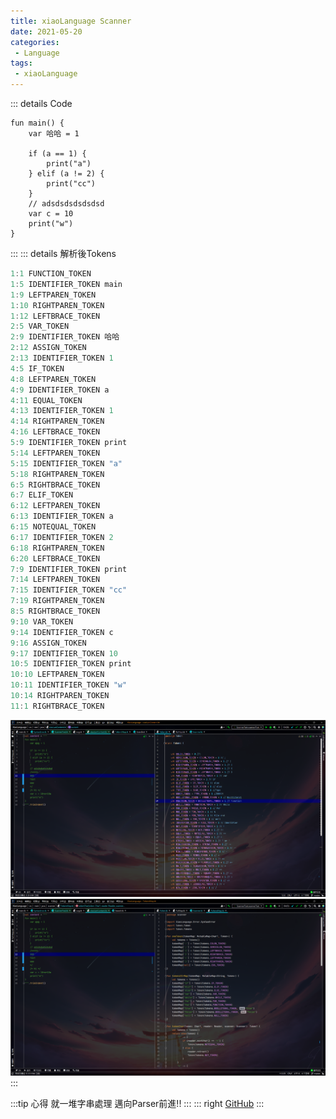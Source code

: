```yaml
---
title: xiaoLanguage Scanner
date: 2021-05-20
categories:
 - Language
tags:
 - xiaoLanguage
---
```



::: details Code
```
fun main() {
    var 哈哈 = 1
    
    if (a == 1) {
        print("a")
    } elif (a != 2) {
        print("cc")
    }
    // adsdsdsdsdsdsd
    var c = 10
    print("w")
}
```
:::
::: details 解析後Tokens
```kt
1:1 FUNCTION_TOKEN 
1:5 IDENTIFIER_TOKEN main
1:9 LEFTPAREN_TOKEN 
1:10 RIGHTPAREN_TOKEN 
1:12 LEFTBRACE_TOKEN 
2:5 VAR_TOKEN 
2:9 IDENTIFIER_TOKEN 哈哈
2:12 ASSIGN_TOKEN 
2:13 IDENTIFIER_TOKEN 1
4:5 IF_TOKEN 
4:8 LEFTPAREN_TOKEN 
4:9 IDENTIFIER_TOKEN a
4:11 EQUAL_TOKEN 
4:13 IDENTIFIER_TOKEN 1
4:14 RIGHTPAREN_TOKEN 
4:16 LEFTBRACE_TOKEN 
5:9 IDENTIFIER_TOKEN print
5:14 LEFTPAREN_TOKEN 
5:15 IDENTIFIER_TOKEN "a"
5:18 RIGHTPAREN_TOKEN 
6:5 RIGHTBRACE_TOKEN 
6:7 ELIF_TOKEN 
6:12 LEFTPAREN_TOKEN 
6:13 IDENTIFIER_TOKEN a
6:15 NOTEQUAL_TOKEN 
6:17 IDENTIFIER_TOKEN 2
6:18 RIGHTPAREN_TOKEN 
6:20 LEFTBRACE_TOKEN 
7:9 IDENTIFIER_TOKEN print
7:14 LEFTPAREN_TOKEN 
7:15 IDENTIFIER_TOKEN "cc"
7:19 RIGHTPAREN_TOKEN 
8:5 RIGHTBRACE_TOKEN 
9:10 VAR_TOKEN 
9:14 IDENTIFIER_TOKEN c
9:16 ASSIGN_TOKEN 
9:17 IDENTIFIER_TOKEN 10
10:5 IDENTIFIER_TOKEN print
10:10 LEFTPAREN_TOKEN 
10:11 IDENTIFIER_TOKEN "w"
10:14 RIGHTPAREN_TOKEN 
11:1 RIGHTBRACE_TOKEN
```
![就圖片啦](./image/code-1.png)
![就圖片啦](./image/code-2.png)
:::


:::tip 心得
就一堆字串處理
邁向Parser前進!!
:::
::: right
[GitHub](https://github.com/xiaoxigua-1/XiaoLanguage)
:::